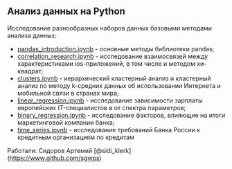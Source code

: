 ## Анализ данных на Python

Исследование разнообразных наборов данных базовыми методами анализа данных:
- [pandas_introduction.ipynb](pandas_introduction.ipynb) - основные методы библиотеки pandas;
- [correlation_research.ipynb](correlation_research.ipynb) - исследование взаимосвязей между характеристиками ios-приложений, в том числе и методом хи-квадрат;
- [clusters.ipynb](clusters.ipynb) - иерархический кластерный анализ и кластерный анализ по методу k-средних данных об использовании Интернета и мобильной связи в странах мира;
- [linear_regression.ipynb](linear_regression.ipynb) - исследование зависимости зарплаты европейских IT-специалистов в от спектра параметров;
- [binary_regression.ipynb](binary_regression.ipynb) - исследование факторов, влияющие на итоги маркетинговой компании банка;
- [time_series.ipynb](time_series.ipynb) - исследование требований Банка России к кредитным организациям по кредитам

Работали:
Сидоров Артемий [@sidi_klerk] (https://www.github.com/sgwps)

